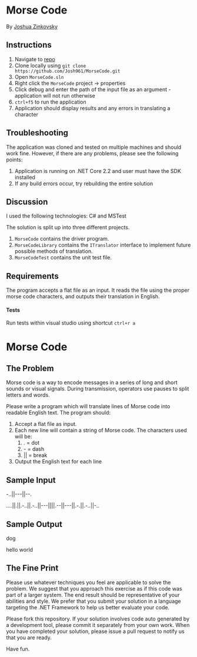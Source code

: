 # Morse Code

By [Joshua Zinkovsky](mailto:joshua.zky@gmail.com)

## Instructions

1. Navigate to [repo](https://github.com/Josh961/MorseCode.git)
2. Clone locally using
   `git clone https://github.com/Josh961/MorseCode.git`
3. Open `MorseCode.sln`
4. Right click the `MorseCode` project -> properties
5. Click debug and enter the path of the input file as an argument - application will not run otherwise
6. `ctrl+f5` to run the application
7. Application should display results and any errors in translating a character

## Troubleshooting

The application was cloned and tested on multiple machines and should work fine. However, if there
are any problems, please see the following points:

1. Application is running on .NET Core 2.2 and user must have the SDK installed
2. If any build errors occur, try rebuilding the entire solution

## Discussion

I used the following technologies: C# and MSTest

The solution is split up into three different projects. 
1. `MorseCode` contains the driver program.
2. `MorseCodeLibrary` contains the `ITranslator` interface to implement future possible methods of translation.
3. `MorseCodeTest` contains the unit test file.

## Requirements

The program accepts a flat file as an input. It reads the file using the proper morse code characters, and outputs their
translation in English.

#### Tests

Run tests within visual studio using shortcut `ctrl+r a`


Morse Code
==========

The Problem
-----------
Morse code is a way to encode messages in a series of long and short sounds or visual signals. During transmission, operators use pauses to split letters and words.

Please write a program which will translate lines of Morse code into readable English text. The program should:

1. Accept a flat file as input.
2. Each new line will contain a string of Morse code. The characters used will be:
	1.	. = dot
	2.	\- = dash
	3.	|| = break
3. Output the English text for each line

Sample Input
------------
-..||---||--.

….||.||.-..||.-..||---||||.--||---||.-.||.-..||-..

Sample Output
-------------
dog

hello world

The Fine Print
--------------
Please use whatever techniques you feel are applicable to solve the problem. We suggest that you approach this exercise as if this code was part of a larger system. The end result should be representative of your abilities and style.  We prefer that you submit your solution in a language targeting the .NET Framework to help us better evaluate your code.

Please fork this repository. If your solution involves code auto generated by a development tool, please commit it separately from your own work.  When you have completed your solution, please issue a pull request to notify us that you are ready.

Have fun.
